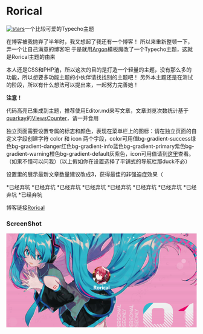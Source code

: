 # Rorical
 [![stars](https://flat.badgen.net/github/stars/Liupaperbox/Rorical?icon=github)](https://github.com/Liupaperbox/Rorical)一个比较可爱的Typecho主题

 在博客被我抛弃了半年时，我又想起了我还有一个博客！
 所以来重新整顿一下，弄一个让自己满意的博客吧
 于是就用[Argon](https://demos.creative-tim.com/argon-design-system/)模板魔改了一个Typecho主题，这就是Rorical主题的由来

 本人还是CSS和PHP渣，所以这次的目的是打造一个轻量的主题，没有那么多的功能，所以想要多功能主题的小伙伴请找找别的主题吧！
 另外本主题还是在测试的阶段，所以有什么想法可以提出来，一起努力完善她！

**注意！**

代码高亮已集成到主题，推荐使用Editor.md来写文章，文章浏览次数统计基于[quarkay](https://www.quarkay.com/)的[ViewsCounter](https://github.com/Quarkay/Typecho-ViewsCounter)，请一并食用

独立页面需要设置专属的标志和颜色，表现在菜单栏上的图标：请在独立页面的自定义字段创建字符 color 和 icon 两个字段，color可用值bg-gradient-success绿色bg-gradient-danger红色bg-gradient-info蓝色bg-gradient-primary紫色bg-gradient-warning橙色bg-gradient-default灰紫色，icon可用值请到[这里](https://demos.creative-tim.com/argon-design-system/docs/foundation/icons.html)查看。（如果不懂可以问我）（以上假如你在设置选择了平铺式的导航栏那duck不必）

设置里的展示最新文章数量建议改成3，获得最佳的非强迫症效果（

*已经弃坑
*已经弃坑
*已经弃坑
*已经弃坑
*已经弃坑
*已经弃坑
*已经弃坑
*已经弃坑
*已经弃坑

博客链接[Rorical](https://blog.boxpaper.club/)

### ScreenShot
![ScreenShot](screenshot.png)
